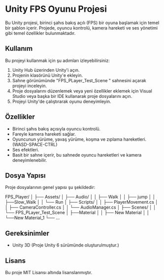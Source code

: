 # Unity FPS Oyunu Projesi

Bu Unity projesi, birinci şahıs bakış açılı (FPS) bir oyuna başlamak için temel bir şablon içerir. Projede, oyuncu kontrolü, kamera hareketi ve ses yönetimi gibi temel özellikler bulunmaktadır.

## Kullanım

Bu projeyi kullanmak için şu adımları izleyebilirsiniz:

1. Unity Hub üzerinden Unity'i açın.
2. Projenin klasörünü Unity'e ekleyin.
3. Sahne görünümünde "FPS_PLayer_Test_Scene  " sahnesini açarak projeyi inceleyin.
4. Proje dosyalarını düzenlemek veya yeni özellikler eklemek için Visual Studio veya başka bir IDE kullanarak proje dosyalarını açın.
5. Projeyi Unity'de çalıştırarak oyunu deneyimleyin.

## Özellikler

- Birinci şahıs bakış açısıyla oyuncu kontrolü.
- Fareyle kamera hareketi sağlar.
- Oyuncunun yürüme, yavaş yürüme, koşma ve zıplama hareketleri.(WASD-SPACE-CTRL)
- Ses efektleri.
- Basit bir sahne içerir, bu sahnede oyuncu hareketleri ve kamera deneyimlenebilir.

## Dosya Yapısı

Proje dosyalarının genel yapısı şu şekildedir:

FPS_Player/
│
├── Assets/
│ ├── Audio/
│ │ ├── Walk
│ │ ├── jump
│ │ ├──Slow_Walk
│ │ └── Run
│ ├── Scripts/
│ │ ├── PlayerMovement.cs
│ │ ├── CameraController.cs
│ │ └── AudioManager.cs
│ ├── Scenes/
│ │ └── FPS_PLayer_Test_Scene
│ ├──Material
│ │ ├── New Material
│ │ └──New Material_1
└── ...


## Gereksinimler

- Unity 3D (Proje Unity 6 sürümünde oluşturulmuştur.)

## Lisans

Bu proje MIT Lisansı altında lisanslanmıştır.
